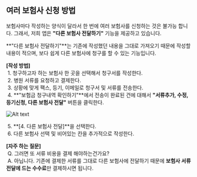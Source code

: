 ## 여러 보험사 신청 방법  

보험사마다 작성하는 양식이 달라서 한 번에 여러 보험사를 신청하는 것은 불가능 합니다. 그래서, 저희 앱은 **"다른 보험사 전달하기"** 기능을 제공하고 있습니다.  

**"다른 보험사 전달하기"**는 기존에 작성했던 내용을 그대로 가져오기 때문에 작성할 내용이 적으며, 보다 쉽게 다른 보험사에 청구를 할 수 있는 기능입니다.  

**[작성 방법]**  
&nbsp;1. 청구하고자 하는 보험사 한 곳을 선택해서 청구서를 작성한다.  
&nbsp;2. 병원 서류를 요청하고 결제한다.  
&nbsp;3. 상황에 맞게 팩스, 등기, 이메일로 청구서 및 서류를 전송한다.  
&nbsp;4. **"보험금 청구내역 확인하기"**에서 전송이 완료된 건에 대해서 **"서류추가, 수정, 등기신청, 다른 보험사 전달"** 버튼을 클릭한다. 
 
![Alt text](https://raw.githubusercontent.com/onvit/onvit.github.io/master/blog/additionalFunction.png)  

&nbsp;5. **[4. 다른 보험사 전달]**을 선택한다.  
&nbsp;6. 다른 보험사 선택 및 비어있는 칸을 추가적으로 작성한다.  
  
**[자주 하는 질문]**  
&nbsp;Q. 그러면 또 서류 비용을 결제 해야하는건가요?  
&nbsp;A. 아닙니다. 기존에 결제한 서류를 그대로 다른 보험사에 전달하기 때문에 **보험사 서류 전달에 드는 수수료**만 결제하시면 됩니다.  

